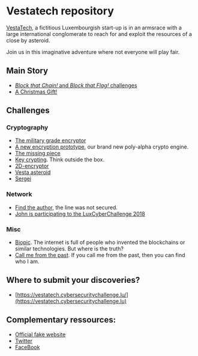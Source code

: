 # Vestatech repository

[VestaTech](https://www.linkedin.com/showcase/vestatech-luxembourg), a fictitious
Luxembourgish start-up is in an armsrace with a large international conglomerate to reach
for and exploit the resources of a close by asteroid.

Join us in this imaginative adventure where not everyone will play fair.


## Main Story
- [_Block that Chain!_ and _Block that Flag!_ challenges](blockchain-5.0-POC/chain)
- [A Christmas Gift!](Christmas%20gift/)


## Challenges

### Cryptography
- [The military grade encryptor](challenges/the-military-grade-encryptor/)
- [A new encryption prototype](challenges/a-new-encryption-prototype/secret), our brand new poly-alpha crypto engine.
- [The missing piece](challenges/the-missing-piece/)
- [Key crypting](challenges/key-crypting/secret). Think outside the box.
- [2D-encryptor](challenges/2D-encryptor/crypto)
- [Vesta asteroid](challenges/Vesta-asteroid/vesta.png)
- [Sergei](challenges/sergei/Sergei.png)

### Network
- [Find the author](challenges/find-the-author/gift.cap), the line was not secured.
- [John is participating to the LuxCyberChallenge 2018](challenges/John_is_participating_to_the_LuxCyberChallenge_2018/Archive_18-12-19_08-26-14.har)

### Misc
- [Biopic](challenges/biopic-challenge/biopic.base64). The internet is full of people who invented the blockchains or similar technologies. But where is the truth? 
- [Call me from the past](challenges/call-me-from-the-past/final.wav). If you call me from the past, then you can find who I am.


## Where to submit your discoveries?

- [https://vestatech.cybersecuritychallenge.lu/](https://vestatech.cybersecuritychallenge.lu)


## Complementary ressources:

- [Official fake website](http://www.vestatech.lu)
- [Twitter](https://twitter.com/VestaTechSpace)
- [FaceBook](https://www.facebook.com/VestaTechLuxembourg/)
